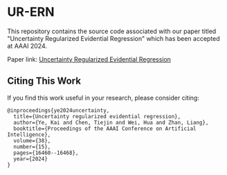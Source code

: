 # UR-ERN
This repository contains the source code associated with our paper titled "Uncertainty Regularized Evidential Regression" which has been accepted at AAAI 2024.

Paper link: [Uncertainty Regularized Evidential Regression](https://doi.org/10.1609/aaai.v38i15.29583)

## Citing This Work

If you find this work useful in your research, please consider citing:

```
@inproceedings{ye2024uncertainty,
  title={Uncertainty regularized evidential regression},
  author={Ye, Kai and Chen, Tiejin and Wei, Hua and Zhan, Liang},
  booktitle={Proceedings of the AAAI Conference on Artificial Intelligence},
  volume={38},
  number={15},
  pages={16460--16468},
  year={2024}
}
```
